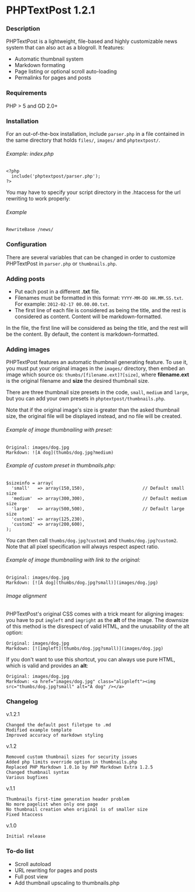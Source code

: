 # PHPTextPost 1.2.1
### Description

PHPTextPost is a lightweight, file-based and highly customizable news system that can also act as a blogroll. It features:

* Automatic thumbnail system
* Markdown formating
* Page listing or optional scroll auto-loading
* Permalinks for pages and posts

### Requirements

PHP > 5 and GD 2.0+

### Installation

For an out-of-the-box installation, include `parser.php` in a file contained in the same directory that holds `files/`, `images/` and `phptextpost/`.

###### Example: index.php

	<?php
	  include('phptextpost/parser.php');
	?>

You may have to specify your script directory in the .htaccess for the url rewriting to work properly:

###### Example

	RewriteBase /news/

### Configuration

There are several variables that can be changed in order to customize PHPTextPost in `parser.php` or `thumbnails.php`.

### Adding posts

* Put each post in a different **.txt** file.
* Filenames must be formatted in this format: `YYYY-MM-DD HH.MM.SS.txt`. For example: `2012-02-17 00.00.00.txt`.
* The first line of each file is considered as being the title, and the rest is considered as content. Content will be markdown-formatted.

In the file, the first line will be considered as being the title, and the rest will be the content. By default, the content is markdown-formatted.
	  
### Adding images

PHPTextPost features an automatic thumbnail generating feature. To use it, you must put your original images in the `images/` directory, then embed an image which source os: `thumbs/[filename.ext]?[size]`, where **filename.ext** is the original filename and **size** the desired thumbnail size.

There are three thumbnail size presets in the code, `small`, `medium` and `large`, but you can add your own presets in `phptextpost/thumbnails.php`.

Note that if the original image's size is greater than the asked thumbnail size, the original file will be displayed instead, and no file will be created.

###### Example of image thumbnailing with preset:

	Original: images/dog.jpg
	Markdown: ![A dog](thumbs/dog.jpg?medium)

###### Example of custom preset in thumbnails.php:

	$sizeinfo = array(
	  'small'   => array(150,150),                      // Default small size
	  'medium'  => array(300,300),                      // Default medium size
	  'large'   => array(500,500),                      // Default large size
	  'custom1' => array(125,230),
	  'custom2' => array(200,600),
	);

You can then call `thumbs/dog.jpg?custom1` and `thumbs/dog.jpg?custom2`. Note that all pixel specification will always respect aspect ratio.

###### Example of image thumbnailing with link to the original:

	Original: images/dog.jpg
	Markdown: [![A dog](thumbs/dog.jpg?small)](images/dog.jpg)

###### Image alignment

PHPTextPost's original CSS comes with a trick meant for aligning images: you have to put `imgleft` and `imgright` as the **alt** of the image. The downsize of this method is the disrespect of valid HTML, and the unusability of the alt option:

	Original: images/dog.jpg
	Markdown: [![imgleft](thumbs/dog.jpg?small)](images/dog.jpg)

If you don't want to use this shortcut, you can always use pure HTML, which is valid and provides an **alt**:

	Original: images/dog.jpg
	Markdown: <a href="images/dog.jpg" class="alignleft"><img src="thumbs/dog.jpg?small" alt="A dog" /></a>

### Changelog

v.1.2.1

	Changed the default post filetype to .md
	Modified example template
	Improved accuracy of markdown styling

v.1.2

	Removed custom thumbnail sizes for security issues
	Added php limits override option in thumbnails.php
	Replaced PHP Markdown 1.0.1o by PHP Markdown Extra 1.2.5
	Changed thumbnail syntax
	Various bugfixes

v.1.1

	Thumbnails first-time generation header problem
	No more pagelist when only one page
	No thumbnail creation when original is of smaller size
	Fixed htaccess

v.1.0

	Initial release
	
### To-do list

* Scroll autoload
* URL rewriting for pages and posts
* Full post view
* Add thumbnail upscaling to thumbnails.php